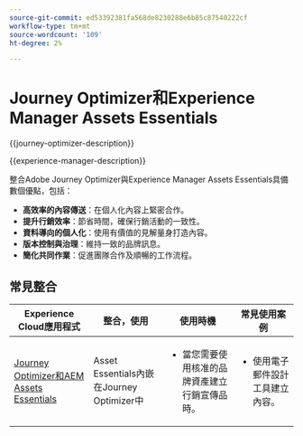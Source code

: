 ```yaml
---
source-git-commit: ed53392381fa568de8230288e6b85c87540222cf
workflow-type: tm+mt
source-wordcount: '109'
ht-degree: 2%

---
```



# Journey Optimizer和Experience Manager Assets Essentials

{{journey-optimizer-description}}

{{experience-manager-description}}

整合Adobe Journey Optimizer與Experience Manager Assets Essentials具備數個優點，包括：

+ **高效率的內容傳送**：在個人化內容上緊密合作。
+ **提升行銷效率**：節省時間，確保行銷活動的一致性。
+ **資料導向的個人化**：使用有價值的見解量身打造內容。
+ **版本控制與治理**：維持一致的品牌訊息。
+ **簡化共同作業**：促進團隊合作及順暢的工作流程。

## 常見整合

<table>
    <thead>
        <tr>
            <th>Experience Cloud應用程式</th>
            <th>整合，使用</th>
            <th>使用時機</th>
            <th>常見使用案例</th>
        </tr>
    </thead>
    <tbody>
        <tr>
            <td><a href="https://experienceleague.adobe.com/docs/journey-optimizer-learn/tutorials/email-channel/create-content-with-the-email-designer.html?lang=en" target="_blank" rel="noreferrer">Journey Optimizer和AEM Assets Essentials</a></td>
            <td>Asset Essentials內嵌在Journey Optimizer中</td>
            <td>
                <ul>
                    <li>當您需要使用核准的品牌資產建立行銷宣傳品時。</li>
                </ul>
            </td>
            <td>
                <ul><li>使用電子郵件設計工具建立內容。</li></ul>
            </td>
        </tr>        
    </tbody>          
</table>
